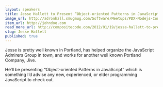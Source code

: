 ```yaml
---
layout: speakers
title: Jesse Hallett to Present “Object-oriented Patterns in JavaScript”
image_url: http://adronhall.smugmug.com/Software/Meetups/PDX-Nodejs-Conference/i-NWPgMxR/0/O/jesse.png
item_url: http://johndoe.com
read_more_url: http://compositecode.com/2012/01/19/jesse-hallett-to-present-object-oriented-patterns-in-javascript-nodepdx/
slug: Jesse Hallett
published: true
---
```

Jesse is pretty well known in Portland, has helped organize the JavaScript Admirers Group in town, and works for another well known Portland Company, Jive.

He’ll be presenting “Object-oriented Patterns in JavaScript” which is something I’d advise any new, experienced, or elder programming JavaScript to check out.